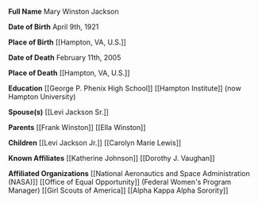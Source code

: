 **Full Name**
Mary Winston Jackson 

**Date of Birth**
April 9th, 1921

**Place of Birth**
[[Hampton, VA, U.S.]]

**Date of Death**
February 11th, 2005

**Place of Death**
[[Hampton, VA, U.S.]]

**Education**
[[George P. Phenix High School]]
[[Hampton Institute]] (now Hampton University)

**Spouse(s)**
[[Levi Jackson Sr.]]

**Parents**
[[Frank Winston]]
[[Ella Winston]]

**Children**
[[Levi Jackson Jr.]]
[[Carolyn Marie Lewis]]

**Known Affiliates**
[[Katherine Johnson]]
[[Dorothy J. Vaughan]]

**Affiliated Organizations**
[[National Aeronautics and Space Administration (NASA)]]
[[Office of Equal Opportunity]]
(Federal Women's Program Manager)
[[Girl Scouts of America]]
[[Alpha Kappa Alpha Sorority]]



